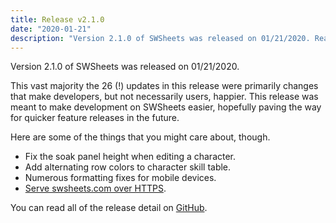 ```yaml
---
title: Release v2.1.0
date: "2020-01-21"
description: "Version 2.1.0 of SWSheets was released on 01/21/2020. Read about the highlights here."
---
```


Version 2.1.0 of SWSheets was released on 01/21/2020.

This vast majority the 26 (!) updates in this release were primarily changes that make developers, but not necessarily users, happier. This release was meant to make development on SWSheets easier, hopefully paving the way for quicker feature releases in the future.

Here are some of the things that you might care about, though.

- Fix the soak panel height when editing a character.
- Add alternating row colors to character skill table.
- Numerous formatting fixes for mobile devices.
- [Serve swsheets.com over HTTPS](/swsheets-now-served-over-https/).

You can read all of the release detail on [GitHub](https://github.com/swsheets/swsheets/releases/tag/v2.1.0).
